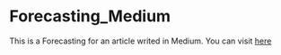 # Forecasting_Medium
This is a Forecasting for an article writed in Medium. You can visit [here](https://medium.com/@rubialesalberto/por-qu%C3%A9-no-siempre-hay-que-usar-arima-predicci%C3%B3n-de-demanda-777611d9b315)

